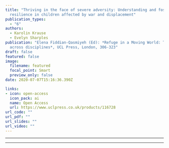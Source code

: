 ```yaml
---
title: "Thriving in the face of severe adversity: Understanding and fostering
  resilience in children affected by war and displacement"
publication_types:
  - "6"
authors:
  - Karolin Krause
  - Evelyn Sharples
publication: "Elena Fiddian-Qasmiyeh (Ed): *Refuge in a Moving World: Tracing refugee and migrant journeys
  across disciplines*, UCL Press, London, 306-323"
draft: false
featured: false
image:
  filename: featured
  focal_point: Smart
  preview_only: false
date: 2020-07-07T15:16:36.390Z

links:
- icon: open-access
  icon_pack: ai
  name: Open Access
  url: https://www.uclpress.co.uk/products/116728
url_code: ""
url_pdf: ""
url_slides: ""
url_video: ""
---
```

---
---

